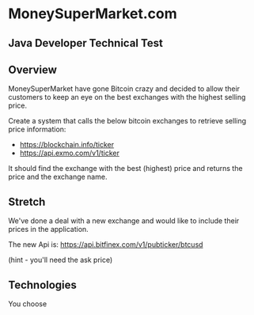 # MoneySuperMarket.com 
## Java Developer Technical Test

## Overview

MoneySuperMarket have gone Bitcoin crazy and decided to allow their customers to keep an 
eye on the best exchanges with the highest selling price.

Create a system that calls the below bitcoin exchanges to retrieve selling price information:

 * https://blockchain.info/ticker
 * https://api.exmo.com/v1/ticker

It should find the exchange with the best (highest) price and returns the price and the exchange name.


## Stretch

We've done a deal with a new exchange and would like to include their prices in the application.

The new Api is:
https://api.bitfinex.com/v1/pubticker/btcusd

(hint - you'll need the ask price)

## Technologies

You choose
